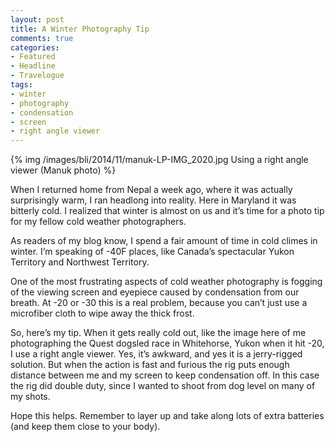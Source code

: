 ```yaml
---
layout: post
title: A Winter Photography Tip
comments: true
categories:
- Featured
- Headline
- Travelogue
tags:
- winter
- photography
- condensation
- screen
- right angle viewer
---
```


{% img /images/bli/2014/11/manuk-LP-IMG_2020.jpg Using a right angle viewer (Manuk photo) %}

When I returned home from Nepal a week ago, where it was actually surprisingly warm, I ran headlong into reality. Here in Maryland it was bitterly cold. I realized that winter is almost on us and it’s time for a photo tip for my fellow cold weather photographers.

<!--more-->

As readers of my blog know, I spend a fair amount of time in cold climes in winter. I’m speaking of -40F places, like Canada’s spectacular Yukon Territory and Northwest Territory. 

One of the most frustrating aspects of cold weather photography is fogging of the viewing screen and eyepiece caused by condensation from our breath. At -20 or -30 this is a real problem, because you can’t just use a microfiber cloth to wipe away the thick frost. 

So, here’s my tip. When it gets really cold out, like the image here of me photographing the Quest dogsled race in Whitehorse, Yukon when it hit -20, I use a right angle viewer. Yes, it’s awkward, and yes it is a jerry-rigged solution. But when the action is fast and furious the rig puts enough distance between me and my screen to keep condensation off. In this case the rig did double duty, since I wanted to shoot from dog level on many of my shots. 

Hope this helps. Remember to layer up and take along lots of extra batteries (and keep them close to your body). 

